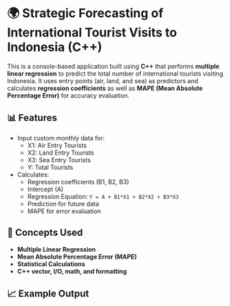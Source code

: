# 🌍 Strategic Forecasting of International Tourist Visits to Indonesia (C++)

This is a console-based application built using **C++** that performs **multiple linear regression** to predict the total number of international tourists visiting Indonesia. It uses entry points (air, land, and sea) as predictors and calculates **regression coefficients** as well as **MAPE (Mean Absolute Percentage Error)** for accuracy evaluation.

## 📊 Features
- Input custom monthly data for:
  - X1: Air Entry Tourists
  - X2: Land Entry Tourists
  - X3: Sea Entry Tourists
  - Y: Total Tourists
- Calculates:
  - Regression coefficients (B1, B2, B3)
  - Intercept (A)
  - Regression Equation: `Y = A + B1*X1 + B2*X2 + B3*X3`
  - Prediction for future data
  - MAPE for error evaluation

## 📌 Concepts Used
- **Multiple Linear Regression**
- **Mean Absolute Percentage Error (MAPE)**
- **Statistical Calculations**
- **C++ vector, I/O, math, and formatting**

## 📈 Example Output
